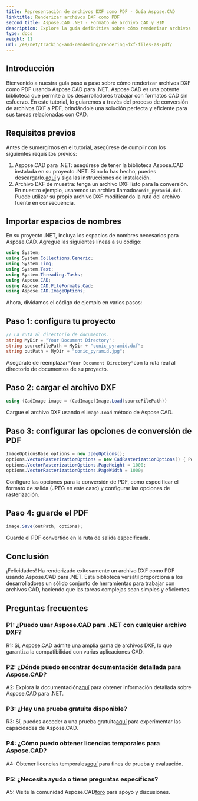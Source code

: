 ```yaml
---
title: Representación de archivos DXF como PDF - Guía Aspose.CAD
linktitle: Renderizar archivos DXF como PDF
second_title: Aspose.CAD .NET - Formato de archivo CAD y BIM
description: Explore la guía definitiva sobre cómo renderizar archivos DXF como PDF utilizando Aspose.CAD para .NET. Convierta archivos CAD sin esfuerzo con nuestro tutorial paso a paso.
type: docs
weight: 11
url: /es/net/tracking-and-rendering/rendering-dxf-files-as-pdf/
---
```

## Introducción

Bienvenido a nuestra guía paso a paso sobre cómo renderizar archivos DXF como PDF usando Aspose.CAD para .NET. Aspose.CAD es una potente biblioteca que permite a los desarrolladores trabajar con formatos CAD sin esfuerzo. En este tutorial, lo guiaremos a través del proceso de conversión de archivos DXF a PDF, brindándole una solución perfecta y eficiente para sus tareas relacionadas con CAD.

## Requisitos previos

Antes de sumergirnos en el tutorial, asegúrese de cumplir con los siguientes requisitos previos:
1.  Aspose.CAD para .NET: asegúrese de tener la biblioteca Aspose.CAD instalada en su proyecto .NET. Si no lo has hecho, puedes descargarlo.[aquí](https://releases.aspose.com/cad/net/) y siga las instrucciones de instalación.
2.  Archivo DXF de muestra: tenga un archivo DXF listo para la conversión. En nuestro ejemplo, usaremos un archivo llamado`conic_pyramid.dxf`. Puede utilizar su propio archivo DXF modificando la ruta del archivo fuente en consecuencia.

## Importar espacios de nombres

En su proyecto .NET, incluya los espacios de nombres necesarios para Aspose.CAD. Agregue las siguientes líneas a su código:

```csharp
using System;
using System.Collections.Generic;
using System.Linq;
using System.Text;
using System.Threading.Tasks;
using Aspose.CAD;
using Aspose.CAD.FileFormats.Cad;
using Aspose.CAD.ImageOptions;
```
Ahora, dividamos el código de ejemplo en varios pasos:

## Paso 1: configura tu proyecto

```csharp
// La ruta al directorio de documentos.
string MyDir = "Your Document Directory";
string sourceFilePath = MyDir + "conic_pyramid.dxf";
string outPath = MyDir + "conic_pyramid.jpg";
```
 Asegúrate de reemplazar`"Your Document Directory"`con la ruta real al directorio de documentos de su proyecto.

## Paso 2: cargar el archivo DXF

```csharp
using (CadImage image = (CadImage)Image.Load(sourceFilePath))
```
 Cargue el archivo DXF usando el`Image.Load` método de Aspose.CAD.

## Paso 3: configurar las opciones de conversión de PDF

```csharp
ImageOptionsBase options = new JpegOptions();
options.VectorRasterizationOptions = new CadRasterizationOptions() { PdfProductLocation = MyDir };
options.VectorRasterizationOptions.PageHeight = 1000;
options.VectorRasterizationOptions.PageWidth = 1000;
```

Configure las opciones para la conversión de PDF, como especificar el formato de salida (JPEG en este caso) y configurar las opciones de rasterización.

## Paso 4: guarde el PDF

```csharp
image.Save(outPath, options);
```

Guarde el PDF convertido en la ruta de salida especificada.

## Conclusión

¡Felicidades! Ha renderizado exitosamente un archivo DXF como PDF usando Aspose.CAD para .NET. Esta biblioteca versátil proporciona a los desarrolladores un sólido conjunto de herramientas para trabajar con archivos CAD, haciendo que las tareas complejas sean simples y eficientes.

## Preguntas frecuentes

### P1: ¿Puedo usar Aspose.CAD para .NET con cualquier archivo DXF?

R1: Sí, Aspose.CAD admite una amplia gama de archivos DXF, lo que garantiza la compatibilidad con varias aplicaciones CAD.

### P2: ¿Dónde puedo encontrar documentación detallada para Aspose.CAD?

 A2: Explora la documentación[aquí](https://reference.aspose.com/cad/net/) para obtener información detallada sobre Aspose.CAD para .NET.

### P3: ¿Hay una prueba gratuita disponible?

 R3: Sí, puedes acceder a una prueba gratuita[aquí](https://releases.aspose.com/) para experimentar las capacidades de Aspose.CAD.

### P4: ¿Cómo puedo obtener licencias temporales para Aspose.CAD?

 A4: Obtener licencias temporales[aquí](https://purchase.aspose.com/temporary-license/) para fines de prueba y evaluación.

### P5: ¿Necesita ayuda o tiene preguntas específicas?

 A5: Visite la comunidad Aspose.CAD[foro](https://forum.aspose.com/c/cad/19) para apoyo y discusiones.
